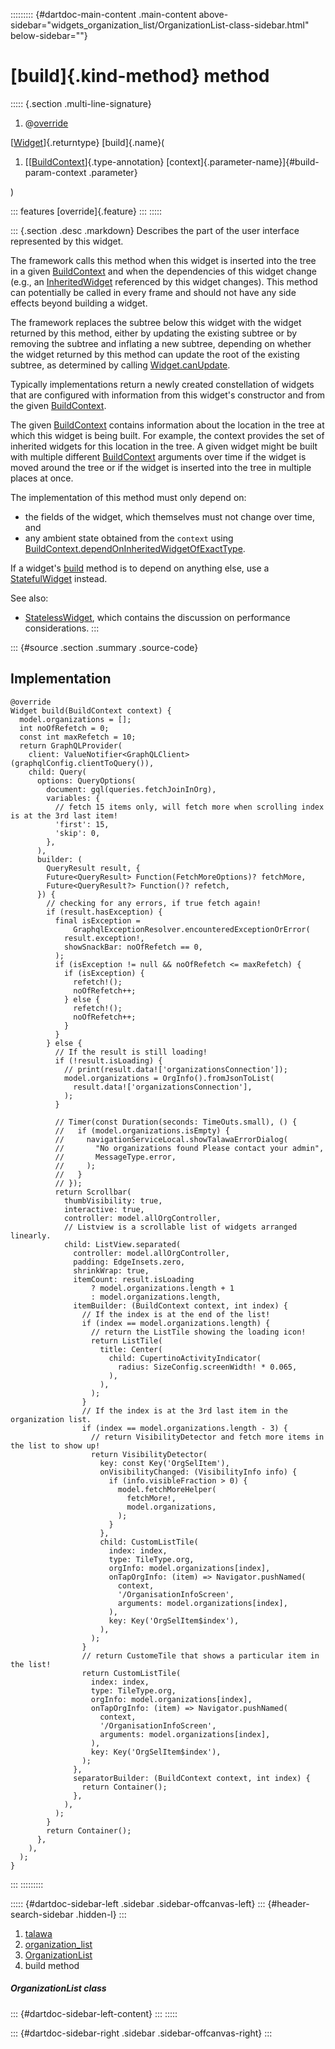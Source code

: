 ::::::::: {#dartdoc-main-content .main-content above-sidebar="widgets_organization_list/OrganizationList-class-sidebar.html" below-sidebar=""}
<div>

# [build]{.kind-method} method

</div>

::::: {.section .multi-line-signature}
<div>

1.  @[override](https://api.flutter.dev/flutter/dart-core/override-constant.html)

</div>

[[Widget](https://api.flutter.dev/flutter/widgets/Widget-class.html)]{.returntype}
[build]{.name}(

1.  [[[BuildContext](https://api.flutter.dev/flutter/widgets/BuildContext-class.html)]{.type-annotation}
    [context]{.parameter-name}]{#build-param-context .parameter}

)

::: features
[override]{.feature}
:::
:::::

::: {.section .desc .markdown}
Describes the part of the user interface represented by this widget.

The framework calls this method when this widget is inserted into the
tree in a given
[BuildContext](https://api.flutter.dev/flutter/widgets/BuildContext-class.html)
and when the dependencies of this widget change (e.g., an
[InheritedWidget](https://api.flutter.dev/flutter/widgets/InheritedWidget-class.html)
referenced by this widget changes). This method can potentially be
called in every frame and should not have any side effects beyond
building a widget.

The framework replaces the subtree below this widget with the widget
returned by this method, either by updating the existing subtree or by
removing the subtree and inflating a new subtree, depending on whether
the widget returned by this method can update the root of the existing
subtree, as determined by calling
[Widget.canUpdate](https://api.flutter.dev/flutter/widgets/Widget/canUpdate.html).

Typically implementations return a newly created constellation of
widgets that are configured with information from this widget\'s
constructor and from the given
[BuildContext](https://api.flutter.dev/flutter/widgets/BuildContext-class.html).

The given
[BuildContext](https://api.flutter.dev/flutter/widgets/BuildContext-class.html)
contains information about the location in the tree at which this widget
is being built. For example, the context provides the set of inherited
widgets for this location in the tree. A given widget might be built
with multiple different
[BuildContext](https://api.flutter.dev/flutter/widgets/BuildContext-class.html)
arguments over time if the widget is moved around the tree or if the
widget is inserted into the tree in multiple places at once.

The implementation of this method must only depend on:

-   the fields of the widget, which themselves must not change over
    time, and
-   any ambient state obtained from the `context` using
    [BuildContext.dependOnInheritedWidgetOfExactType](https://api.flutter.dev/flutter/widgets/BuildContext/dependOnInheritedWidgetOfExactType.html).

If a widget\'s
[build](../../widgets_organization_list/OrganizationList/build.html)
method is to depend on anything else, use a
[StatefulWidget](https://api.flutter.dev/flutter/widgets/StatefulWidget-class.html)
instead.

See also:

-   [StatelessWidget](https://api.flutter.dev/flutter/widgets/StatelessWidget-class.html),
    which contains the discussion on performance considerations.
:::

::: {#source .section .summary .source-code}
## Implementation

``` language-dart
@override
Widget build(BuildContext context) {
  model.organizations = [];
  int noOfRefetch = 0;
  const int maxRefetch = 10;
  return GraphQLProvider(
    client: ValueNotifier<GraphQLClient>(graphqlConfig.clientToQuery()),
    child: Query(
      options: QueryOptions(
        document: gql(queries.fetchJoinInOrg),
        variables: {
          // fetch 15 items only, will fetch more when scrolling index is at the 3rd last item!
          'first': 15,
          'skip': 0,
        },
      ),
      builder: (
        QueryResult result, {
        Future<QueryResult> Function(FetchMoreOptions)? fetchMore,
        Future<QueryResult?> Function()? refetch,
      }) {
        // checking for any errors, if true fetch again!
        if (result.hasException) {
          final isException =
              GraphqlExceptionResolver.encounteredExceptionOrError(
            result.exception!,
            showSnackBar: noOfRefetch == 0,
          );
          if (isException != null && noOfRefetch <= maxRefetch) {
            if (isException) {
              refetch!();
              noOfRefetch++;
            } else {
              refetch!();
              noOfRefetch++;
            }
          }
        } else {
          // If the result is still loading!
          if (!result.isLoading) {
            // print(result.data!['organizationsConnection']);
            model.organizations = OrgInfo().fromJsonToList(
              result.data!['organizationsConnection'],
            );
          }

          // Timer(const Duration(seconds: TimeOuts.small), () {
          //   if (model.organizations.isEmpty) {
          //     navigationServiceLocal.showTalawaErrorDialog(
          //       "No organizations found Please contact your admin",
          //       MessageType.error,
          //     );
          //   }
          // });
          return Scrollbar(
            thumbVisibility: true,
            interactive: true,
            controller: model.allOrgController,
            // Listview is a scrollable list of widgets arranged linearly.
            child: ListView.separated(
              controller: model.allOrgController,
              padding: EdgeInsets.zero,
              shrinkWrap: true,
              itemCount: result.isLoading
                  ? model.organizations.length + 1
                  : model.organizations.length,
              itemBuilder: (BuildContext context, int index) {
                // If the index is at the end of the list!
                if (index == model.organizations.length) {
                  // return the ListTile showing the loading icon!
                  return ListTile(
                    title: Center(
                      child: CupertinoActivityIndicator(
                        radius: SizeConfig.screenWidth! * 0.065,
                      ),
                    ),
                  );
                }
                // If the index is at the 3rd last item in the organization list.
                if (index == model.organizations.length - 3) {
                  // return VisibilityDetector and fetch more items in the list to show up!
                  return VisibilityDetector(
                    key: const Key('OrgSelItem'),
                    onVisibilityChanged: (VisibilityInfo info) {
                      if (info.visibleFraction > 0) {
                        model.fetchMoreHelper(
                          fetchMore!,
                          model.organizations,
                        );
                      }
                    },
                    child: CustomListTile(
                      index: index,
                      type: TileType.org,
                      orgInfo: model.organizations[index],
                      onTapOrgInfo: (item) => Navigator.pushNamed(
                        context,
                        '/OrganisationInfoScreen',
                        arguments: model.organizations[index],
                      ),
                      key: Key('OrgSelItem$index'),
                    ),
                  );
                }
                // return CustomeTile that shows a particular item in the list!
                return CustomListTile(
                  index: index,
                  type: TileType.org,
                  orgInfo: model.organizations[index],
                  onTapOrgInfo: (item) => Navigator.pushNamed(
                    context,
                    '/OrganisationInfoScreen',
                    arguments: model.organizations[index],
                  ),
                  key: Key('OrgSelItem$index'),
                );
              },
              separatorBuilder: (BuildContext context, int index) {
                return Container();
              },
            ),
          );
        }
        return Container();
      },
    ),
  );
}
```
:::
:::::::::

::::: {#dartdoc-sidebar-left .sidebar .sidebar-offcanvas-left}
::: {#header-search-sidebar .hidden-l}
:::

1.  [talawa](../../index.html)
2.  [organization_list](../../widgets_organization_list/)
3.  [OrganizationList](../../widgets_organization_list/OrganizationList-class.html)
4.  build method

##### OrganizationList class

::: {#dartdoc-sidebar-left-content}
:::
:::::

::: {#dartdoc-sidebar-right .sidebar .sidebar-offcanvas-right}
:::
